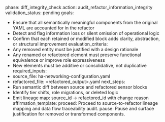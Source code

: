 phase: diff_integrity_check
action: audit_refactor_information_integrity
validation_status: pending
goals:
  - Ensure that all semantically meaningful components from the original YAML are accounted for in the refactor
  - Detect and flag information loss or silent omission of operational logic
  - Confirm that each retained or modified block adds clarity, abstraction, or structural improvement
evaluation_criteria:
  - Any removed entity must be justified with a design rationale
  - Any renamed or refactored element must preserve functional equivalence or improve role expressiveness
  - New elements must be additive or consolidative, not duplicative
required_inputs:
  - source_file: ha-networking-configuration.yaml
  - refactored_file: <refactored_output>.yaml
next_steps:
  - Run semantic diff between source and refactored sensor blocks
  - Identify tier shifts, role migrations, or deleted logic
  - Emit lineage map: source_id → refactored_id with change reason
affirmation_template:
  proceed: Proceed to source-to-refactor lineage mapping and data flow traceability audit.
  pause: Pause and surface justification for removed or transformed components.
